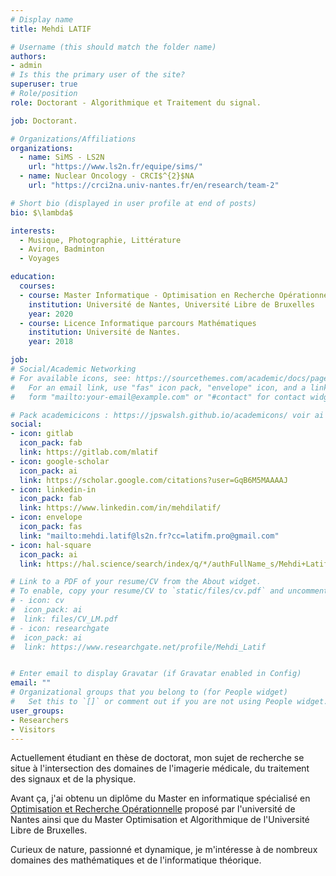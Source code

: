 ```yaml
---
# Display name
title: Mehdi LATIF

# Username (this should match the folder name)
authors:
- admin
# Is this the primary user of the site?
superuser: true
# Role/position
role: Doctorant - Algorithmique et Traitement du signal.

job: Doctorant.

# Organizations/Affiliations
organizations:
  - name: SiMS - LS2N
    url: "https://www.ls2n.fr/equipe/sims/"
  - name: Nuclear Oncology - CRCI$^{2}$NA
    url: "https://crci2na.univ-nantes.fr/en/research/team-2"

# Short bio (displayed in user profile at end of posts)
bio: $\lambda$

interests:
  - Musique, Photographie, Littérature
  - Aviron, Badminton 
  - Voyages

education:
  courses:
  - course: Master Informatique - Optimisation en Recherche Opérationnelle
    institution: Université de Nantes, Université Libre de Bruxelles
    year: 2020
  - course: Licence Informatique parcours Mathématiques
    institution: Université de Nantes.
    year: 2018

job:
# Social/Academic Networking
# For available icons, see: https://sourcethemes.com/academic/docs/page-builder/#icons
#   For an email link, use "fas" icon pack, "envelope" icon, and a link in the
#   form "mailto:your-email@example.com" or "#contact" for contact widget.

# Pack academicicons : https://jpswalsh.github.io/academicons/ voir ai
social:
- icon: gitlab
  icon_pack: fab
  link: https://gitlab.com/mlatif
- icon: google-scholar
  icon_pack: ai
  link: https://scholar.google.com/citations?user=GqB6M5MAAAAJ
- icon: linkedin-in
  icon_pack: fab
  link: https://www.linkedin.com/in/mehdilatif/
- icon: envelope
  icon_pack: fas
  link: "mailto:mehdi.latif@ls2n.fr?cc=latifm.pro@gmail.com"
- icon: hal-square
  icon_pack: ai
  link: https://hal.science/search/index/q/*/authFullName_s/Mehdi+Latif

# Link to a PDF of your resume/CV from the About widget.
# To enable, copy your resume/CV to `static/files/cv.pdf` and uncomment the lines below.
# - icon: cv
#  icon_pack: ai
#  link: files/CV_LM.pdf
# - icon: researchgate
#  icon_pack: ai
#  link: https://www.researchgate.net/profile/Mehdi_Latif


# Enter email to display Gravatar (if Gravatar enabled in Config)
email: ""
# Organizational groups that you belong to (for People widget)
#   Set this to `[]` or comment out if you are not using People widget.
user_groups:
- Researchers
- Visitors
---
```

Actuellement étudiant en thèse de doctorat, mon sujet de recherche se situe à l'intersection des domaines de l'imagerie médicale, du traitement des signaux et de la physique.

Avant ça, j'ai obtenu un diplôme du Master en informatique spécialisé en [Optimisation et Recherche Opérationnelle](http://oro.univ-nantes.fr/) proposé par l'université de Nantes ainsi que du Master Optimisation et Algorithmique de l'Université Libre de Bruxelles.

Curieux de nature, passionné et dynamique, je m'intéresse à de nombreux domaines des mathématiques et de l'informatique théorique.
